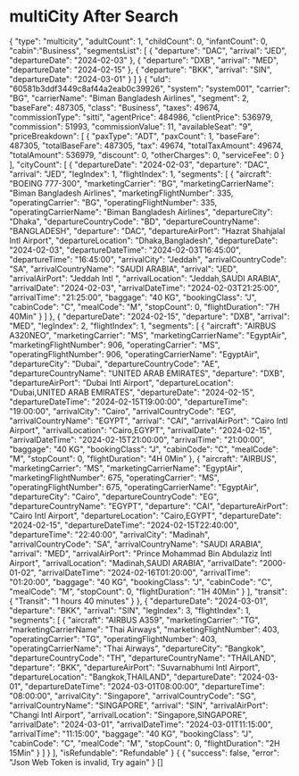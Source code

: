# multiCity After Search


<api-endpoint openapi-path="./../openapi.yaml" endpoint="/api_agent/booking/search-multiCity" method="get">
<request>
        <sample lang="JSON">
           {
  "type": "multicity",
  "adultCount": 1,
  "childCount": 0,
  "infantCount": 0,
   "cabin":"Business",
  "segmentsList": [
    {
      "departure": "DAC",
      "arrival": "JED",
      "departureDate": "2024-02-03"
    },
    {
      "departure": "DXB",
      "arrival": "MED",
      "departureDate": "2024-02-15"
    },
    {
      "departure": "BKK",
      "arrival": "SIN",
      "departureDate": "2024-03-01"
    }
  ]
}
      </sample>      
    </request> 
<response type="200">
         <sample lang="JSON">
       {
        "uId": "60581b3ddf3449c8af44a2eab0c39926",
        "system": "system001",
        "carrier": "BG",
        "carrierName": "Biman Bangladesh Airlines",
        "segment": 2,
        "baseFare": 487305,
        "class": "Business",
        "taxes": 49674,
        "commissionType": "sitti",
        "agentPrice": 484986,
        "clientPrice": 536979,
        "commission": 51993,
        "commissionValue": 11,
        "availableSeat": "9",
        "priceBreakdown": [
            {
                "paxType": "ADT",
                "paxCount": 1,
                "baseFare": 487305,
                "totalBaseFare": 487305,
                "tax": 49674,
                "totalTaxAmount": 49674,
                "totalAmount": 536979,
                "discount": 0,
                "otherCharges": 0,
                "serviceFee": 0
            }
        ],
        "cityCount": [
            {
                "departureDate": "2024-02-03",
                "departure": "DAC",
                "arrival": "JED",
                "legIndex": 1,
                "flightIndex": 1,
                "segments": [
                    {
                        "aircraft": "BOEING 777-300",
                        "marketingCarrier": "BG",
                        "marketingCarrierName": "Biman Bangladesh Airlines",
                        "marketingFlightNumber": 335,
                        "operatingCarrier": "BG",
                        "operatingFlightNumber": 335,
                        "operatingCarrierName": "Biman Bangladesh Airlines",
                        "departureCity": "Dhaka",
                        "departureCountryCode": "BD",
                        "departureCountryName": "BANGLADESH",
                        "departure": "DAC",
                        "departureAirPort": "Hazrat Shahjalal Intl Airport",
                        "departureLocation": "Dhaka,Bangladesh",
                        "departureDate": "2024-02-03",
                        "departureDateTime": "2024-02-03T16:45:00",
                        "departureTime": "16:45:00",
                        "arrivalCity": "Jeddah",
                        "arrivalCountryCode": "SA",
                        "arrivalCountryName": "SAUDI ARABIA",
                        "arrival": "JED",
                        "arrivalAirPort": "Jeddah Intl ",
                        "arrivalLocation": "Jeddah,SAUDI ARABIA",
                        "arrivalDate": "2024-02-03",
                        "arrivalDateTime": "2024-02-03T21:25:00",
                        "arrivalTime": "21:25:00",
                        "baggage": "40 KG",
                        "bookingClass": "J",
                        "cabinCode": "C",
                        "mealCode": "M",
                        "stopCount": 0,
                        "flightDuration": "7H 40Min"
                    }
                ]
            },
            {
                "departureDate": "2024-02-15",
                "departure": "DXB",
                "arrival": "MED",
                "legIndex": 2,
                "flightIndex": 1,
                "segments": [
                    {
                        "aircraft": "AIRBUS A320NEO",
                        "marketingCarrier": "MS",
                        "marketingCarrierName": "EgyptAir",
                        "marketingFlightNumber": 906,
                        "operatingCarrier": "MS",
                        "operatingFlightNumber": 906,
                        "operatingCarrierName": "EgyptAir",
                        "departureCity": "Dubai",
                        "departureCountryCode": "AE",
                        "departureCountryName": "UNITED ARAB EMIRATES",
                        "departure": "DXB",
                        "departureAirPort": "Dubai Intl Airport",
                        "departureLocation": "Dubai,UNITED ARAB EMIRATES",
                        "departureDate": "2024-02-15",
                        "departureDateTime": "2024-02-15T19:00:00",
                        "departureTime": "19:00:00",
                        "arrivalCity": "Cairo",
                        "arrivalCountryCode": "EG",
                        "arrivalCountryName": "EGYPT",
                        "arrival": "CAI",
                        "arrivalAirPort": "Cairo Intl Airport",
                        "arrivalLocation": "Cairo,EGYPT",
                        "arrivalDate": "2024-02-15",
                        "arrivalDateTime": "2024-02-15T21:00:00",
                        "arrivalTime": "21:00:00",
                        "baggage": "40 KG",
                        "bookingClass": "J",
                        "cabinCode": "C",
                        "mealCode": "M",
                        "stopCount": 0,
                        "flightDuration": "4H 0Min"
                    },
                    {
                        "aircraft": "AIRBUS",
                        "marketingCarrier": "MS",
                        "marketingCarrierName": "EgyptAir",
                        "marketingFlightNumber": 675,
                        "operatingCarrier": "MS",
                        "operatingFlightNumber": 675,
                        "operatingCarrierName": "EgyptAir",
                        "departureCity": "Cairo",
                        "departureCountryCode": "EG",
                        "departureCountryName": "EGYPT",
                        "departure": "CAI",
                        "departureAirPort": "Cairo Intl Airport",
                        "departureLocation": "Cairo,EGYPT",
                        "departureDate": "2024-02-15",
                        "departureDateTime": "2024-02-15T22:40:00",
                        "departureTime": "22:40:00",
                        "arrivalCity": "Madinah",
                        "arrivalCountryCode": "SA",
                        "arrivalCountryName": "SAUDI ARABIA",
                        "arrival": "MED",
                        "arrivalAirPort": "Prince Mohammad Bin Abdulaziz Intl Airport",
                        "arrivalLocation": "Madinah,SAUDI ARABIA",
                        "arrivalDate": "2000-01-02",
                        "arrivalDateTime": "2024-02-16T01:20:00",
                        "arrivalTime": "01:20:00",
                        "baggage": "40 KG",
                        "bookingClass": "J",
                        "cabinCode": "C",
                        "mealCode": "M",
                        "stopCount": 0,
                        "flightDuration": "1H 40Min"
                    }
                ],
                "transit": {
                    "Transit": "1 hours 40 minutes"
                }
            },
            {
                "departureDate": "2024-03-01",
                "departure": "BKK",
                "arrival": "SIN",
                "legIndex": 3,
                "flightIndex": 1,
                "segments": [
                    {
                        "aircraft": "AIRBUS A359",
                        "marketingCarrier": "TG",
                        "marketingCarrierName": "Thai Airways",
                        "marketingFlightNumber": 403,
                        "operatingCarrier": "TG",
                        "operatingFlightNumber": 403,
                        "operatingCarrierName": "Thai Airways",
                        "departureCity": "Bangkok",
                        "departureCountryCode": "TH",
                        "departureCountryName": "THAILAND",
                        "departure": "BKK",
                        "departureAirPort": "Suvarnabhumi Intl Airport",
                        "departureLocation": "Bangkok,THAILAND",
                        "departureDate": "2024-03-01",
                        "departureDateTime": "2024-03-01T08:00:00",
                        "departureTime": "08:00:00",
                        "arrivalCity": "Singapore",
                        "arrivalCountryCode": "SG",
                        "arrivalCountryName": "SINGAPORE",
                        "arrival": "SIN",
                        "arrivalAirPort": "Changi Intl Airport",
                        "arrivalLocation": "Singapore,SINGAPORE",
                        "arrivalDate": "2024-03-01",
                        "arrivalDateTime": "2024-03-01T11:15:00",
                        "arrivalTime": "11:15:00",
                        "baggage": "40 KG",
                        "bookingClass": "J",
                        "cabinCode": "C",
                        "mealCode": "M",
                        "stopCount": 0,
                        "flightDuration": "2H 15Min"
                    }
                ]
            }
        ],
        "isRefundable": "Refundable"
    }
      </sample>    
    </response>
 <response type="400">
         <sample lang="JSON">
           {
 {
    "success": false,
    "error": "Json Web Token is invalid, Try again"
}
      </sample>   
    </response>
<response type="404">
        <sample lang="JSON">
         []
      </sample>      
    </response>

</api-endpoint>